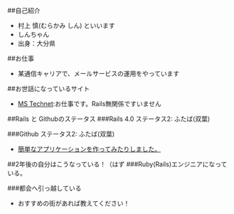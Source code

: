 ##自己紹介
- 村上 慎(むらかみ しん) といいます
- しんちゃん
- 出身：大分県

##お仕事
- 某通信キャリアで、メールサービスの運用をやっています

##お世話になっているサイト
- [MS Technet](http://technet.microsoft.com/):お仕事です。Rails無関係ですいません

##Rails と Githubのステータス
###Rails 4.0
ステータス2: ふたば(双葉)

###Github
ステータス2: ふたば(双葉)
- [簡単なアプリケーションを作ってみたりしました。](http://hexhoop.com/)

##2年後の自分はこうなっている！（はず
###Ruby(Rails)エンジニアになっている。

###都会へ引っ越している
- おすすめの街があれば教えてください！